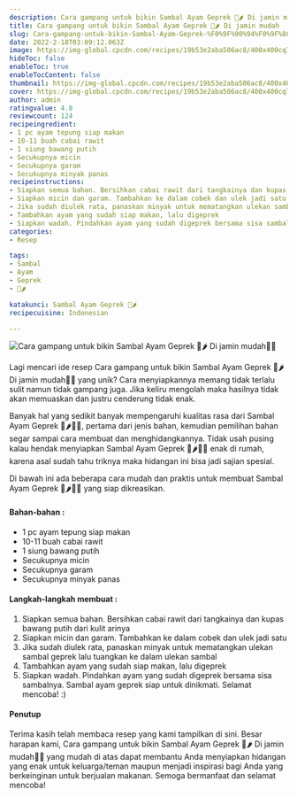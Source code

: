 ```yaml
---
description: Cara gampang untuk bikin Sambal Ayam Geprek 🐔🌶️ Di jamin mudah"
title: Cara gampang untuk bikin Sambal Ayam Geprek 🐔🌶️ Di jamin mudah
slug: Cara-gampang-untuk-bikin-Sambal-Ayam-Geprek-%F0%9F%90%94%F0%9F%8C%B6%EF%B8%8F-Di-jamin-mudah
date: 2022-2-18T03:09:12.063Z
image: https://img-global.cpcdn.com/recipes/19b53e2aba506ac8/400x400cq70/photo.jpg
hideToc: false
enableToc: true
enableTocContent: false
thumbnail: https://img-global.cpcdn.com/recipes/19b53e2aba506ac8/400x400cq70/photo.jpg
cover: https://img-global.cpcdn.com/recipes/19b53e2aba506ac8/400x400cq70/photo.jpg
author: admin
ratingvalue: 4.8
reviewcount: 124
recipeingredient:
- 1 pc ayam tepung siap makan
- 10-11 buah cabai rawit
- 1 siung bawang putih
- Secukupnya micin
- Secukupnya garam
- Secukupnya minyak panas
recipeinstructions:
- Siapkan semua bahan. Bersihkan cabai rawit dari tangkainya dan kupas bawang putih dari kulit arinya
- Siapkan micin dan garam. Tambahkan ke dalam cobek dan ulek jadi satu
- Jika sudah diulek rata, panaskan minyak untuk mematangkan ulekan sambal geprek lalu tuangkan ke dalam ulekan sambal
- Tambahkan ayam yang sudah siap makan, lalu digeprek
- Siapkan wadah. Pindahkan ayam yang sudah digeprek bersama sisa sambalnya. Sambal ayam geprek siap untuk dinikmati. Selamat mencoba! :)
categories:
- Resep

tags:
- Sambal
- Ayam
- Geprek
- 🐔🌶️

katakunci: Sambal Ayam Geprek 🐔🌶️
recipecuisine: Indonesian

---
```


![Cara gampang untuk bikin Sambal Ayam Geprek 🐔🌶️ Di jamin mudah👩‍🍳](https://img-global.cpcdn.com/recipes/19b53e2aba506ac8/400x400cq70/photo.jpg)

Lagi mencari ide resep Cara gampang untuk bikin Sambal Ayam Geprek 🐔🌶️ Di jamin mudah👩‍🍳 yang unik? Cara menyiapkannya memang tidak terlalu sulit namun tidak gampang juga. Jika keliru mengolah maka hasilnya tidak akan memuaskan dan justru cenderung tidak enak.

Banyak hal yang sedikit banyak mempengaruhi kualitas rasa dari Sambal Ayam Geprek 🐔🌶️👩‍🍳, pertama dari jenis bahan, kemudian pemilihan bahan segar sampai cara membuat dan menghidangkannya. Tidak usah pusing kalau hendak menyiapkan Sambal Ayam Geprek 🐔🌶️👩‍🍳 enak di rumah, karena asal sudah tahu triknya maka hidangan ini bisa jadi sajian spesial.

Di bawah ini ada beberapa cara mudah dan praktis untuk membuat Sambal Ayam Geprek 🐔🌶️👩‍🍳 yang siap dikreasikan.

<!--inarticleads1-->

#### Bahan-bahan :

- 1 pc ayam tepung siap makan
- 10-11 buah cabai rawit
- 1 siung bawang putih
- Secukupnya micin
- Secukupnya garam
- Secukupnya minyak panas

<!--inarticleads2-->

#### Langkah-langkah membuat :

1. Siapkan semua bahan. Bersihkan cabai rawit dari tangkainya dan kupas bawang putih dari kulit arinya
1. Siapkan micin dan garam. Tambahkan ke dalam cobek dan ulek jadi satu
1. Jika sudah diulek rata, panaskan minyak untuk mematangkan ulekan sambal geprek lalu tuangkan ke dalam ulekan sambal
1. Tambahkan ayam yang sudah siap makan, lalu digeprek
1. Siapkan wadah. Pindahkan ayam yang sudah digeprek bersama sisa sambalnya. Sambal ayam geprek siap untuk dinikmati. Selamat mencoba! :)

#### Penutup

Terima kasih telah membaca resep yang kami tampilkan di sini. Besar harapan kami, Cara gampang untuk bikin Sambal Ayam Geprek 🐔🌶️ Di jamin mudah👩‍🍳 yang mudah di atas dapat membantu Anda menyiapkan hidangan yang enak untuk keluarga/teman maupun menjadi inspirasi bagi Anda yang berkeinginan untuk berjualan makanan. Semoga bermanfaat dan selamat mencoba!
